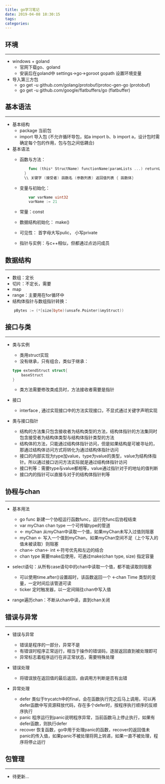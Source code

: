 ```yaml
---
title: go学习笔记
date: 2019-04-08 18:30:15
tags: 
categories: 
---
```


## 环境

---

- windows + goland
  - 官网下载go、goland
  - 安装后在goland中 settings->go->goroot gopath 设置环境变量
- 导入第三方包
  - go get -u github.com/golang/protobuf/protoc-gen-go (protobuf)
  - go get -u github.com/google/flatbuffers/go (flatbuffer)

## 基本语法

---

- 基本结构
  - package 当前包
  - import 导入包 (不允许循环导包，如a import b、b import a，设计包时需确定每个包的作用，包与包之间低耦合)
- 基本语法
  - 函数与方法：

    ``` go
        func (this* StructName) functionName(paramLists ...) returnList ... {
      }
      \\ 关键字 (接受者) 函数名 (参数列表) 返回值列表 { 函数体}

    ```

  - 变量与初始化：

    ``` go
        var varName uint32
        varName := 21

    ```

  - 常量：const
  - 数据结构初始化： make()
  - 可见性： 首字母大写pulic， 小写private
  - 指针与实例：与c++相似，但都通过点访问成员

## 数据结构

---

- 数组：定长
- 切片：不定长，需要
- map
- range：主要用在for循环中
- 结构体指针与数组指针转换：

``` go
    pBytes := (*[size]byte)(unsafe.Pointer(&myStruct))
```

## 接口与类

---

- 类与实例
  - 类用struct实现
  - 没有继承，只有组合，类似于继承：

  ``` go
  type extendStruct struct{
      baseStruct
  }

  ```

  - 类方法需要修改类成员时，方法接收者需要是指针

- 接口
  - interface , 通过实现接口中的方法实现接口，不显式通过关键字声明实现

- 类与接口指针
  - 结构的方法集只包含接收者为结构类型的方法，结构体指针的方法集同时包含接受者为结构体类型与结构体指针类型的方法
  - 结构体的方法，只能通过结构体指针访问，但是如果结构是可被寻址的，那通过结构体访问方式将转化为通过结构体指针访问
  - 接口的内部实现为type加value，type为value的类型，value为结构体指针。所以通过接口访问方法实际就是通过结构体指针访问
  - 接口判等：需要type与value都相等，value通过指针对于的地址的值判断
  - 接口内的指针可以直接与对于的结构体指针判等

## 协程与chan

---

- 基本用法
  - go func 新建一个协程运行函数func，运行完func后协程结束
  - var myChan chan type 一个可传输type的管道
  - <- myChan 从myChan中读取一个值，如果myChan未写入过值则阻塞
  - myChan <- 写入一个值到myChan，如果myChan空间不足（上个写入的值未被读取）则阻塞
  - chan<- chan<- int <-符号优先和左边的结合
  - chan type 需要make后使用，可通过make(chan type, size) 指定容量

- select语句：从所有case语句中的chan中读取一个值，都不能读取则阻塞
  - 可以使用time.after()设置超时，该函数返回一个 <-chan Time 类型的变量，一定时间后该管道可读
  - ticker 定时触发器，以一定间隔往chan中写入值

- range遍历chan：不断从chan中读，直到chan关闭

## 错误与异常

---

- 错误与异常
  - 错误是程序的一部分，异常不是
  - 有错误时程序正常运行，相当于操作的错误码，逐层返回直到被处理即可
  - 异常标志着程序运行在非正常状态，需要特殊处理

- 错误处理
  - 将错误放在返回值的最后返回，由调用方判断是否有出错

- 异常处理
  - defer 类似于trycatch中的final，会在函数执行完之后马上调用，可以再defer函数中写资源释放代码，存在多个defer时，按程序执行顺序的反顺序执行
  - panic 程序运行到panic说明程序异常，当前函数马上停止执行，如果有defer函数，则执行defer
  - recover 恢复函数，go中用于处理panic的函数，recover的返回值未panic的传入值，如果panic不被处理将网上转递，如果一直不被处理，程序将停止运行

## 包管理

---

- 待更新...